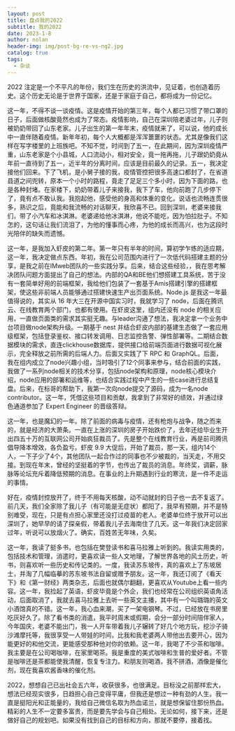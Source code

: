 ```yaml
---
layout: post
title: 盘点我的2022
subtitle: 我的2022
date: 2023-1-8
author: nolan
header-img: img/post-bg-re-vs-ng2.jpg
catalog: true
tags:
  - 杂谈
---
```


2022 注定是一个不平凡的年份，我们生在历史的洪流中，见证着，也创造着历史。这个历史无论是于世界于国家，还是于家庭于自己，都将成为一份记忆。

这一年，不得不谈一谈疫情。这是疫情开始的第三年，每个人都已习惯了带口罩的日子，后面做核酸竟然也成为了常态。疫情影响，自己在深圳陪老婆过年，儿子则被奶奶带回了山东老家。儿子出生的第一年年末，疫情就来了，可以说，他的成长中一直伴随着疫情。新年年初，每个人大概都是浑浑噩噩的状态。尤其是像我们这样在写字楼里的上班族吧。不知不觉，时间到了五一，在此期间，因为深圳疫情严重，山东老家是个小县城，人口流动小，相对安全，竟一拖再拖，儿子跟奶奶竟从年前一直待到了五一，近半年的分离时间，应该是目前最久的记录。五一，我决定接他们回来。下了飞机，是小舅子接的我，疫情管控把很多高速口都封了，在省道县道之间兜转，原本一个小时的路程，竟走了足足三个多小时，因为下面的路，也是各种封堵。在家楼下，奶奶带着儿子来接我，我下了车，他向前跑了几步停下了，竟有点不敢认我。我抱起他，感受他的身高和体重的变化，说话也流畅连贯很多，熟识之后，竟能和我流畅的对话聊天，我欣喜不已。回到深圳，老婆来接我们，带了小汽车和冰淇淋。老婆递给他冰淇淋，他说不能吃，因为怕拉肚子。不知怎的，这句话让我们流泪了，为他的懂事而心疼，为他的成长而高兴，也为这段时光陪伴的缺失而遗憾。

这一年，是我加入虾皮的第二年。第一年只有半年的时间，算初学乍练的适应期，这一年，我决定做点东西。年初，我在公司范围内进行了一次低代码搭建主题的分享，是我之前在IMweb团队的一些实践分享。后来，结合这些经验，，我在思考解决团队问题方面提出了自己的想法。内部的QA和BE他们想搭建工具系统，苦于没有一套简单好用的前端框架，我给他们包装了一套基于Amis搭建引擎的搭建框架，使这些非前端人员能够通过搭建快速生产出页面系统。Node.js 是我这一年最值得说的，其实从 16 年大三在开源中国实习时，我就学习了 node，后面在腾讯云、在线教育两个部门，也都有使用。在虾皮这里，组内还没有 node 的相关应用，一直做页面类的需求其实挺无趣。与leader沟通了想法，我决定拿一个业务中台项目做node架构升级。一期基于 nest 并结合虾皮内部的基建生态做了一套应用级框架，包括登录鉴权、接口转发调用、日志监控告警、弹性部署等。二期结合数据模块的需求，直连clickhouse数据库，提供接口给前端页面进行数据可视化展示，完全释放之前所需的后端人力。后面又实践了下 RPC 和 GraphQL。后面，我在组内成立了node兴趣小组，当时吸引了12个同事来参与，结合前面的实践，我做了一系列node相关的技术分享，包括node架构和原理，node核心模块介绍，node应用的部署和运维等，也结合实践过程中产生的一些case进行总结复盘。后来，在标哥的帮助下，我第一次向node提交了源码，成为一名node contributor。这一年，凭借这些项目和贡献，我拿到了非常好的绩效，并通过绿色通道参加了 Expert Engineer 的晋级答辩。

这一年，也是魔幻的一年。除了前面的病毒与疫情，还有枪炮与战争，随之而来的，就是经济的大萧条。一直在上涨的深圳的房子开始跌价了，去年还给毕业生开出四五十万的互联网公司开始疯狂裁员了。先是整个在线教育行业，再是前司腾讯倡导降本增效，各负盈亏。虾皮 9.9 大促后，开始了裁员，那一天，组内14个人，一下子少了4个，其他团队一起合作过的同事也不少被裁的，当天走，不用交接。到现在年末，曾经的坚挺着的字节，也传出了裁员的消息。年终奖，调薪，脉脉等论坛充斥着降低预期的消息。在事业的上升期遇到行业的寒流，是一件不走运的事情。

好在，疫情封控放开了，终于不用每天核酸，动不动就封的日子也一去不复返了。前几天，我们全家除了我儿子（有可能是无症状）都阳了，我早有预期，并不是特别难受，现在，只是有点担心家里还没打过疫苗的老人。老婆单位终于放开可以出深圳了，她早早的请了探亲假，带着我儿子去海南住了几天。这一年我们决定回家过年，听说可以放烟火了。确实，百姓苦无年味，久矣。

这一年，我读了挺多书，也包括在樊登读书和喜马拉雅上听到的。我读实用类的，包括技术和管理，消遣时，更喜欢读一些人文地理，了解世界各地的风土历史，听书，则喜欢听一些历史和传记类的。一度，我读苏东坡传，真的喜欢上了东坡居士，并淘了几幅临摹的苏东坡书法自留或赠予朋友。这一年，我还订阅了《看天下》和《第一财经》两类杂志，后面也就偶尔翻翻，更喜欢从Youtube上看一些内容。这一年，我捡起了英语，虾皮毕竟是个外企，我们也经常在公司组织英语角活动，后面取消了，我就去喜马拉雅上去听一些英文主播，其中有一个叫璐璐的英文小酒馆真的不错。这一年，我心血来潮，买了一架电钢琴。不过，已经放在书房里吃灰好久了。除了看书类的消遣，我平时周末或假期，会分一部分时间陪伴家人，今年国庆，老婆不能出门，我一人开车带着我儿子辗转了好几个地方玩，挖沙子骑沙滩摩托等，我很享受一人带娃的时间，比我和我老婆两人带他出去要开心，因为能更好的和他交流，更能感受那种他对你的依赖。这一年，我喝了不少茶和咖啡。我主要是在公司喝咖啡，在家里喝茶。我是重度的美式咖啡和生普的爱好者。不管是咖啡还是茶都能使我清醒，恢复专注力。和朋友则喝酒，我不拼酒，酒像是催化剂，现在我喜欢酱香味的催化剂。

2022，想想自己已出社会五六年，收获很多，也很满足。目标没之前那样宏大，想法已经现实很多，日趋担心自己变得平庸，但我还是想过一种有劲的人生。我一直是挺阳光和正能量的，我给自己微信名取为热血诺兰，就是想保留住那份热血。精彩的人生不一定要多富贵，而是要先学会与自己相处。无论如何，接下来，还是做好自己的规划吧。如果没有找到自己的目标和方向，那就不要停，接着找。

